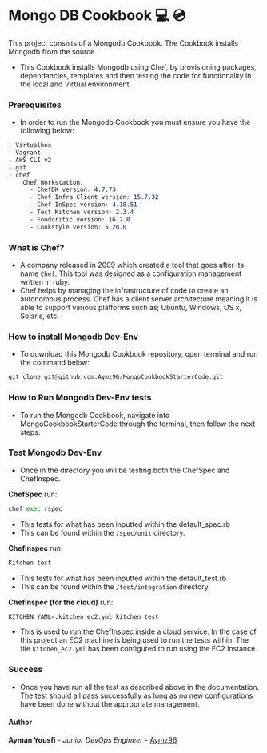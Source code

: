 # Mongo DB Cookbook :computer: :cd:

This project consists of a Mongodb Cookbook. The Cookbook installs Mongodb from the source.
- This Cookbook installs Mongodb using Chef, by provisioning packages, dependancies, templates and then testing the code for functionality in the local and Virtual environment.

### Prerequisites
- In order to run the Mongodb Cookbook you must ensure you have the following below:

```CSS
- Virtualbox
- Vagrant
- AWS CLI v2
- git
- chef
    Chef Workstation:
      - ChefDK version: 4.7.73
      - Chef Infra Client version: 15.7.32
      - Chef InSpec version: 4.18.51
      - Test Kitchen version: 2.3.4
      - Foodcritic version: 16.2.0
      - Cookstyle version: 5.20.0
```
### What is Chef?

- A company released in 2009 which created a tool that goes after its name `Chef`. This tool was designed as a configuration management written in ruby.
- Chef helps by managing the infrastructure of code to create an autonomous process. Chef has a client server architecture meaning it is able to support various platforms such as; Ubuntu, Windows, OS x, Solaris, etc.

### How to install Mongodb Dev-Env
- To download this Mongodb Cookbook repository, open terminal and run the command below:

```python
git clone git@github.com:Aymz96/MongoCookbookStarterCode.git
```

### How to Run Mongodb Dev-Env tests
- To run the Mongodb Cookbook, navigate into  MongoCookbookStarterCode through the terminal, then follow the next steps.

### Test Mongodb Dev-Env
- Once in the directory you will be testing both the ChefSpec and ChefInspec.

**ChefSpec**
run:
```python
chef exec rspec
```
- This tests for what has been inputted within the default_spec.rb
- This can be found within the `/spec/unit` directory.

**ChefInspec**
run:
```python
Kitchen test
```
- This tests for what has been inputted within the default_test.rb
- This can be found within  the `/test/integration` directory.

**ChefInspec (for the cloud)**
run:
```python
KITCHEN_YAML=.kitchen_ec2.yml kitchen test
```
- This is used to run the ChefInspec inside a cloud service. In the case of this project an EC2 machine is being used to run the tests within. The file `kitchen_ec2.yml` has been configured to run using the EC2 instance.

### Success
- Once you have run all the test as described above in the documentation. The test should all pass successfully as long as no new configurations have been done without the appropriate management.

#### Author
**Ayman Yousfi** - *Junior DevOps Engineer* - [Aymz96](https://github.com/Aymz96)
